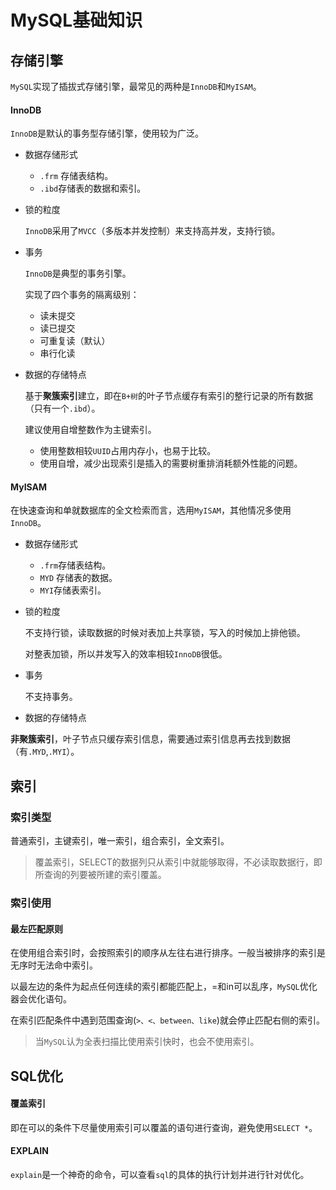 # MySQL基础知识

## 存储引擎

`MySQL`实现了插拔式存储引擎，最常见的两种是`InnoDB`和`MyISAM`。

#### InnoDB

`InnoDB`是默认的事务型存储引擎，使用较为广泛。

- 数据存储形式

  - `.frm` 存储表结构。
  - `.ibd`存储表的数据和索引。

- 锁的粒度

  `InnoDB`采用了`MVCC`（多版本并发控制）来支持高并发，支持行锁。

- 事务

   `InnoDB`是典型的事务引擎。

  实现了四个事务的隔离级别：

  - 读未提交
  - 读已提交
  - 可重复读（默认）
  - 串行化读

- 数据的存储特点

  基于**聚簇索引**建立，即在`B+树`的叶子节点缓存有索引的整行记录的所有数据（只有一个`.ibd`）。

  建议使用自增整数作为主键索引。

  - 使用整数相较`UUID`占用内存小，也易于比较。
  - 使用自增，减少出现索引是插入的需要树重排消耗额外性能的问题。

  

#### MyISAM

在快速查询和单就数据库的全文检索而言，选用`MyISAM`，其他情况多使用`InnoDB`。

- 数据存储形式

  - `.frm`存储表结构。
  - `MYD` 存储表的数据。
  - `MYI`存储表索引。

- 锁的粒度

  不支持行锁，读取数据的时候对表加上共享锁，写入的时候加上排他锁。

  对整表加锁，所以并发写入的效率相较`InnoDB`很低。

- 事务

  不支持事务。

-  数据的存储特点

  **非聚簇索引**，叶子节点只缓存索引信息，需要通过索引信息再去找到数据（有`.MYD`,`.MYI`）。



## 索引

### 索引类型

普通索引，主键索引，唯一索引，组合索引，全文索引。

>覆盖索引，SELECT的数据列只从索引中就能够取得，不必读取数据行，即所查询的列要被所建的索引覆盖。



### 索引使用

#### 最左匹配原则

在使用组合索引时，会按照索引的顺序从左往右进行排序。一般当被排序的索引是无序时无法命中索引。

以最左边的条件为起点任何连续的索引都能匹配上，=和in可以乱序，`MySQL`优化器会优化语句。

在索引匹配条件中遇到范围查询(`>、<、between、like`)就会停止匹配右侧的索引。

> 当`MySQL`认为全表扫描比使用索引快时，也会不使用索引。

## SQL优化

#### 覆盖索引

即在可以的条件下尽量使用索引可以覆盖的语句进行查询，避免使用`SELECT *`。

#### EXPLAIN

`explain`是一个神奇的命令，可以查看`sql`的具体的执行计划并进行针对优化。

